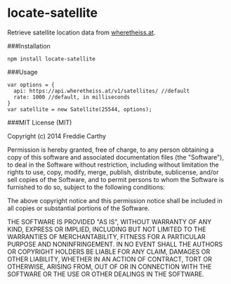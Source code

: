 locate-satellite
================

Retrieve satellite location data from [wheretheiss.at].

###Installation

```
npm install locate-satellite
```

###Usage

```
var options = {
  api: https://api.wheretheiss.at/v1/satellites/ //default
  rate: 1000 //default, in milliseconds
}
var satellite = new Satellite(25544, options);
```
  
###MIT License (MIT)

Copyright (c) 2014 Freddie Carthy

Permission is hereby granted, free of charge, to any person obtaining a copy
of this software and associated documentation files (the "Software"), to deal
in the Software without restriction, including without limitation the rights
to use, copy, modify, merge, publish, distribute, sublicense, and/or sell
copies of the Software, and to permit persons to whom the Software is
furnished to do so, subject to the following conditions:

The above copyright notice and this permission notice shall be included in
all copies or substantial portions of the Software.

THE SOFTWARE IS PROVIDED "AS IS", WITHOUT WARRANTY OF ANY KIND, EXPRESS OR
IMPLIED, INCLUDING BUT NOT LIMITED TO THE WARRANTIES OF MERCHANTABILITY,
FITNESS FOR A PARTICULAR PURPOSE AND NONINFRINGEMENT. IN NO EVENT SHALL THE
AUTHORS OR COPYRIGHT HOLDERS BE LIABLE FOR ANY CLAIM, DAMAGES OR OTHER
LIABILITY, WHETHER IN AN ACTION OF CONTRACT, TORT OR OTHERWISE, ARISING FROM,
OUT OF OR IN CONNECTION WITH THE SOFTWARE OR THE USE OR OTHER DEALINGS IN
THE SOFTWARE.

[wheretheiss.at]:http://wheretheiss.at/w/developer
